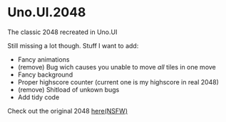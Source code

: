Uno.UI.2048
===========

The classic 2048 recreated in Uno.UI

Still missing a lot though. Stuff I want to add:
- Fancy animations
- (remove) Bug wich causes you unable to move *all* tiles in one move
- Fancy background
- Proper highscore counter (current one is my highscore in real 2048)
- (remove) Shitload of unkown bugs
- Add tidy code

Check out the original 2048 [here(NSFW)](http://gabrielecirulli.github.io/2048/)
